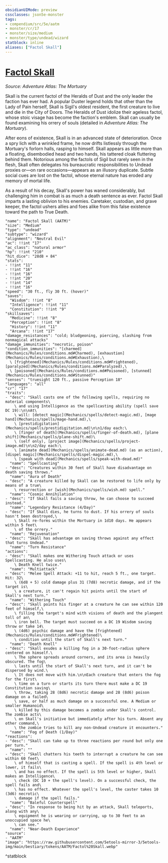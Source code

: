 ```yaml
---
obsidianUIMode: preview
cssclasses: json5e-monster
tags:
- compendium/src/5e/aatm
- monster/cr/17
- monster/size/medium
- monster/type/undead/wizard
statblock: inline
aliases: ["Factol Skall"]
---
```

# [Factol Skall](Mechanics\bestiary\undead/factol-skall-aatm.md)
*Source: Adventure Atlas: The Mortuary*  

Skall is the current factol of the Heralds of Dust and the only leader the faction has ever had. A popular Duster legend holds that other than the Lady of Pain herself, Skall is Sigil's oldest resident, the first creature to live and die in the City of Doors. The Heralds of Dust idolize their ageless factol, whose stoic visage has become the faction's emblem. Skall can usually be found examining his orrery of souls (detailed in *Adventure Atlas: The Mortuary*).

After eons of existence, Skall is in an advanced state of deterioration. Once a spry lich with a wrinkled frame, he now drifts listlessly through the Mortuary's forlorn halls, rasping to himself. Skall appears as little more than a floating, disembodied head and two hands, his tattered cloak fluttering behind them. Notorious among the factols of Sigil but rarely seen in the flesh, Skall often delegates his bureaucratic responsibilities to Undead proxies or—on rare occasions—appears as an illusory duplicate. Subtle social cues are lost on the factol, whose eternal nature has eroded any memory of mortal life.

As a result of his decay, Skall's power has waned considerably, but challenging him in combat is as much a death sentence as ever. Factol Skall imparts a lasting oblivion to his enemies. Caretaker, custodian, and grave keeper, the factol ushers allies and foes alike from this false existence toward the path to True Death.

```statblock
"name": "Factol Skall (AATM)"
"size": "Medium"
"type": "undead"
"subtype": "wizard"
"alignment": "Neutral Evil"
"ac": !!int "17"
"ac_class": "natural armor"
"hp": !!int "210"
"hit_dice": "28d8 + 84"
"stats":
- !!int "11"
- !!int "16"
- !!int "16"
- !!int "20"
- !!int "14"
- !!int "16"
"speed": "30 ft., fly 30 ft. (hover)"
"saves":
  "Wisdom": !!int "8"
  "Intelligence": !!int "11"
  "Constitution": !!int "9"
"skillsaves":
  "Medicine": !!int "8"
  "Perception": !!int "8"
  "History": !!int "11"
  "Arcana": !!int "17"
"damage_resistances": "cold; bludgeoning, piercing, slashing from nonmagical attacks"
"damage_immunities": "necrotic, poison"
"condition_immunities": "[charmed](Mechanics/Rules/conditions.md#Charmed), [exhaustion](Mechanics/Rules/conditions.md#Exhaustion),\
  \ [frightened](Mechanics/Rules/conditions.md#Frightened), [paralyzed](Mechanics/Rules/conditions.md#Paralyzed),\
  \ [poisoned](Mechanics/Rules/conditions.md#Poisoned), [stunned](Mechanics/Rules/conditions.md#Stunned)"
"senses": "truesight 120 ft., passive Perception 18"
"languages": "all"
"cr": "17"
"traits":
- "desc": "Skall casts one of the following spells, requiring no material components\
    \ and using Intelligence as the spellcasting ability (spell save DC 19):\n\nAt\
    \ will: [detect magic](Mechanics/spells/detect-magic.md), [mage hand](Mechanics/spells/mage-hand.md),\
    \ [prestidigitation](Mechanics/spells/prestidigitation.md)\n\n1/day each:\
    \ [finger of death](Mechanics/spells/finger-of-death.md), [plane shift](Mechanics/spells/plane-shift.md)\
    \ (self only), [project image](Mechanics/spells/project-image.md)\n\n2/day each:\
    \ [animate dead](Mechanics/spells/animate-dead.md) (as an action), [dispel magic](Mechanics/spells/dispel-magic.md),\
    \ [speak with dead](Mechanics/spells/speak-with-dead.md)"
  "name": "Spellcasting"
- "desc": "Creatures within 30 feet of Skall have disadvantage on death saving throws."
  "name": "Aura of Death"
- "desc": "A creature killed by Skall can be restored to life only by means of a true\
    \ resurrection or [wish](Mechanics/spells/wish.md) spell."
  "name": "Cosmic Annihilation"
- "desc": "If Skall fails a saving throw, he can choose to succeed instead."
  "name": "Legendary Resistance (4/Day)"
- "desc": "If Skall dies, he turns to dust. If his orrery of souls hasn't been destroyed,\
    \ Skall re-forms within the Mortuary in 1d10 days. He appears within 5 feet\
    \ of the orrery."
  "name": "Rejuvenation"
- "desc": "Skall has advantage on saving throws against any effect that turns Undead."
  "name": "Turn Resistance"
"actions":
- "desc": "Skall makes one Withering Touch attack or uses Spellcasting. He also uses\
    \ Death Knell twice."
  "name": "Multiattack"
- "desc": "Melee Spell Attack: +11 to hit, reach 5 ft., one target. Hit: 32\
    \ (6d8 + 5) cold damage plus 31 (7d8) necrotic damage, and if the target is\
    \ a creature, it can't regain hit points until the start of Skall's next turn."
  "name": "Withering Touch"
- "desc": "Skall points his finger at a creature he can see within 120 feet of himself,\
    \ filling the target's mind with visions of death and the plangent toll of an\
    \ iron bell. The target must succeed on a DC 19 Wisdom saving throw or take 14\
    \ (4d6) psychic damage and have the [frightened](Mechanics/Rules/conditions.md#Frightened)\
    \ condition until the start of Skall's next turn."
  "name": "Death Knell"
- "desc": "Skall exudes a killing fog in a 30-foot-radius sphere centered on himself.\
    \ The sphere spreads around corners, and its area is heavily obscured. The fog\
    \ lasts until the start of Skall's next turn, and it can't be dispersed by wind.\
    \ It does not move with him.\n\nEach creature that enters the fog for the first\
    \ time on a turn or starts its turn there must make a DC 19 Constitution saving\
    \ throw, taking 28 (8d6) necrotic damage and 28 (8d6) poison damage on a failed\
    \ save, or half as much damage on a successful one. A Medium or smaller Humanoid\
    \ killed by this damage becomes a zombie under Skall's control. The zombie acts\
    \ on Skall's initiative but immediately after his turn. Absent any other command,\
    \ the zombie tries to kill any non-Undead creature it encounters."
  "name": "Fog of Death (1/Day)"
"reactions":
- "desc": "Skall can take up to three reactions per round but only one per turn."
  "name": ""
- "desc": "Skall chatters his teeth to interrupt a creature he can see within 60 feet\
    \ of himself that is casting a spell. If the spell is 4th level or lower, it fails\
    \ and has no effect. If the spell is 5th level or higher, Skall makes an Intelligence\
    \ check (DC 10 + the spell's level). On a successful check, the spell fails and\
    \ has no effect. Whatever the spell's level, the caster takes 10 (3d6) necrotic\
    \ damage if the spell fails."
  "name": "Baleful Counterspell"
- "desc": "In response to being hit by an attack, Skall teleports, along with any\
    \ equipment he is wearing or carrying, up to 30 feet to an unoccupied space he\
    \ can see."
  "name": "Near-Death Experience"
"source":
- "AATM"
"image": "https://raw.githubusercontent.com/5etools-mirror-3/5etools-img/main/bestiary/tokens/AATM/Factol%20Skall.webp"
```
^statblock